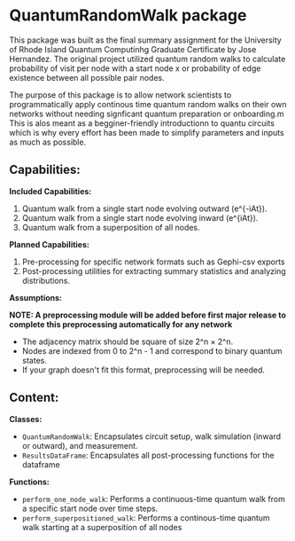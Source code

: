 # QuantumRandomWalk package

This package was built as the final summary assignment for the University of Rhode Island Quantum Computinhg Graduate Certificate by Jose Hernandez. The original project utilized quantum random walks to calculate probability of visit per node with a start node x or probability of edge existence between all possible pair nodes.

The purpose of this package is to allow network scientists to programmatically apply continous time quantum random walks on their own networks without needing signficant quantum preparation or onboarding.m This is alos meant as a begginer-friendly introductionn to quantu circuits which is why every effort has been made to simplify parameters and inputs as much as possible. 

## Capabilities: 

__Included Capabilities:__

1. Quantum walk from a single start node evolving outward (e^{-iAt}).
2. Quantum walk from a single start node evolving inward (e^{iAt}).
3. Quantum walk from a superposition of all nodes.

__Planned Capabilities:__

1. Pre-processing for specific network formats such as Gephi-csv exports
2. Post-processing utilities for extracting summary statistics and analyzing distributions.

__Assumptions:__

**NOTE: A preprocessing module will be added before first major release to complete this preprocessing automatically for any network**

- The adjacency matrix should be square of size 2^n × 2^n.
- Nodes are indexed from 0 to 2^n - 1 and correspond to binary quantum states.
- If your graph doesn't fit this format, preprocessing will be needed.

## Content: 

__Classes:__

- `QuantumRandomWalk`: Encapsulates circuit setup, walk simulation (inward or outward), and measurement.
- `ResultsDataFrame`: Encapsulates all post-processing functions for the dataframe 

__Functions:__

- `perform_one_node_walk`: Performs a continuous-time quantum walk from a specific start node over time steps.
- `perform_superpositioned_walk`: Performs a continous-time quantum walk starting at a superposition of all nodes


